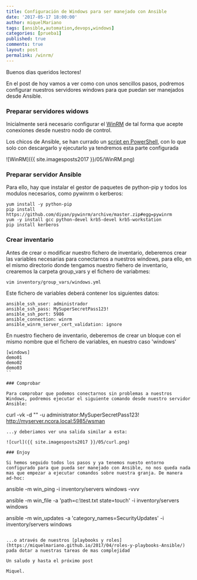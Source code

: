 ```yaml
---
title: Configuración de Windows para ser manejado con Ansible
date: '2017-05-17 18:00:00'
author: miquelMariano
tags: [ansible,automation,devops,windows]
categories: [prueba1]
published: true
comments: true
layout: post
permalink: /winrm/
---
```


Buenos dias queridos lectores!

En el post de hoy vamos a ver como con unos sencillos pasos, podremos configurar nuestros servidores windows para que puedan ser manejados desde Ansible.

### Preparar servidores widows

Inicialmente será necesario configurar el [WinRM](https://msdn.microsoft.com/en-us/library/aa384426%28v=vs.85%29.aspx?f=255&MSPPError=-2147217396
) de tal forma que acepte conexiones desde nuestro nodo de control.

Los chicos de Ansible, se han currado un [script en PowerShell](https://raw.githubusercontent.com/ansible/ansible/devel/examples/scripts/ConfigureRemotingForAnsible.ps1), con lo que solo con descargarlo y ejecutarlo ya tendremos esta parte configurada 

![WinRM]({{ site.imagesposts2017 }}/05/WinRM.png)

### Preparar servidor Ansible

Para ello, hay que instalar el gestor de paquetes de python-pip y todos los modulos necesarios, como pywinrm o kerberos:

```
yum install -y python-pip
pip install https://github.com/diyan/pywinrm/archive/master.zip#egg=pywinrm
yum -y install gcc python-devel krb5-devel krb5-workstation
pip install kerberos
```

### Crear inventario

Antes de crear o modificar nuestro fichero de inventario, deberemos crear las variables necesarias para conectarnos a nuestros windows, para ello, en el mismo directorio donde tengamos nuestro fiehero de inventario, crearemos la carpeta group_vars y el fichero de variabmes:

```
vim inventory/group_vars/windows.yml
```

Este fichero de variables deberá contener los siguientes datos:

```
ansible_ssh_user: administrador
ansible_ssh_pass: MySuperSecretPass123!
ansible_ssh_port: 5986
ansible_connection: winrm
ansible_winrm_server_cert_validation: ignore
```

En nuestro fiechero de inventario, deberemos de crear un bloque con el mismo nombre que el fichero de variables, en nuestro caso 'windows'

```
[windows]
demo01
demo02
demo03
``

### Comprobar

Para comprobar que podemos conectarnos sin problemas a nuestros Windows, podremos ejecutar el siguiente comando desde nuestro servidor Ansible:

```
curl -vk -d "" -u administrator:MySuperSecretPass123! http://myserver.ncora.local:5985/wsman
```
...y deberiamos ver una salida similar a esta:

![curl]({{ site.imagesposts2017 }}/05/curl.png)

### Enjoy

Si hemos seguido todos los pasos y ya tenemos nuesto entorno configurado para que pueda ser manejado con Ansible, no nos queda nada mas que empezar a ejecutar comandos sobre nuestra granja. De manera ad-hoc:

```
ansible -m win_ping -i inventory/servers windows -vvv

ansible -m win_file -a 'path=c:\\test.txt state=touch' -i inventory/servers windows

ansible -m win_updates -a 'category_names=SecurityUpdates' -i inventory/servers windows
```

...o através de nuestros [playbooks y roles](https://miquelmariano.github.io/2017/04/roles-y-playbooks-Ansible/) pada dotar a nuestras tareas de mas complejidad

Un saludo y hasta el próximo post

Miquel.